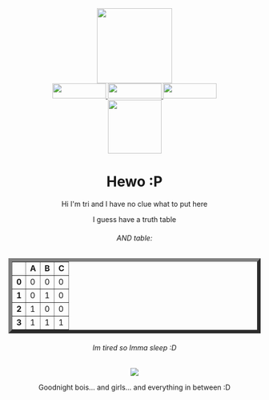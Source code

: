 <div id="header" align="center">
    <img src="assets/fox_ears.gif" width="150" />
</div>

<div id="links" align="center">
    <a href="https://youtube.com/channel/UCQOCttekYgat-mh467A0wDQ">
        <img src="https://img.shields.io/badge/YouTube-magenta?style=for-the-badge&logo=youtube&logoColor=black" height="30" width="107"/>
    </a>
    <a href="https://github.com/TriFoxi">
        <img src="https://img.shields.io/badge/Github-magenta?style=for-the-badge&logo=github&logoColor=black" height="30" width="107" />
    </a>
    <a href="https://trifoxie.itch.io">
        <img src="https://img.shields.io/badge/Itch.io-magenta?style=for-the-badge&logo=itch&logoColor=black" height="30" width="107" />
    </a>
</div>

<div id="stats" align="center">
    <a href="https://www.youtube.com/watch?v=dQw4w9WgXcQ" >
        <img src="https://komarev.com/ghpvc/?username=trifoxi" width="107"/>
    </a>
</div>

<div id="main_text" align="center">
    <h1>Hewo :P</h1>
    <p>Hi I'm tri and I have no clue what to put here</p>
    <p>I guess have a truth table</p>
    <h6>AND table:</h6>
    <table border="7">
        <tr>
            <td></td>
            <td><b>A</b></td>
            <td><b>B</b></td>
            <td><b>C</b></td>
        </tr>
        <tr>
            <td><b>0</b></td>
            <td>0</td>
            <td>0</td>
            <td>0</td>
        </tr>
        <tr>
            <td><b>1</b></td>
            <td>0</td>
            <td>1</td>
            <td>0</td>
        </tr>
        <tr>
            <td><b>2</b></td>
            <td>1</td>
            <td>0</td>
            <td>0</td>
        </tr>
        <tr>
            <td><b>3</b></td>
            <td>1</td>
            <td>1</td>
            <td>1</td>
        </tr>
    </table>
</div>

<div align="center">
    <h6>Im tired so Imma sleep :D</h6>
    <img src="assets/timeToSleep.gif" />
    <p>Goodnight bois... and girls... and everything in between :D<p>
</div>


    
